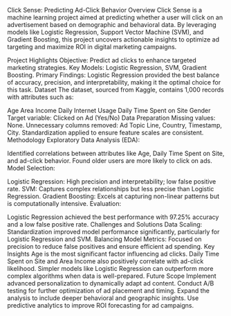 Click Sense: Predicting Ad-Click Behavior
Overview
Click Sense is a machine learning project aimed at predicting whether a user will click on an advertisement based on demographic and behavioral data. By leveraging models like Logistic Regression, Support Vector Machine (SVM), and Gradient Boosting, this project uncovers actionable insights to optimize ad targeting and maximize ROI in digital marketing campaigns.

Project Highlights
Objective: Predict ad clicks to enhance targeted marketing strategies.
Key Models: Logistic Regression, SVM, Gradient Boosting.
Primary Findings: Logistic Regression provided the best balance of accuracy, precision, and interpretability, making it the optimal choice for this task.
Dataset
The dataset, sourced from Kaggle, contains 1,000 records with attributes such as:

Age
Area Income
Daily Internet Usage
Daily Time Spent on Site
Gender
Target variable: Clicked on Ad (Yes/No)
Data Preparation
Missing values: None.
Unnecessary columns removed: Ad Topic Line, Country, Timestamp, City.
Standardization applied to ensure feature scales are consistent.
Methodology
Exploratory Data Analysis (EDA):

Identified correlations between attributes like Age, Daily Time Spent on Site, and ad-click behavior.
Found older users are more likely to click on ads.
Model Selection:

Logistic Regression: High precision and interpretability; low false positive rate.
SVM: Captures complex relationships but less precise than Logistic Regression.
Gradient Boosting: Excels at capturing non-linear patterns but is computationally intensive.
Evaluation:

Logistic Regression achieved the best performance with 97.25% accuracy and a low false positive rate.
Challenges and Solutions
Data Scaling: Standardization improved model performance significantly, particularly for Logistic Regression and SVM.
Balancing Model Metrics: Focused on precision to reduce false positives and ensure efficient ad spending.
Key Insights
Age is the most significant factor influencing ad clicks.
Daily Time Spent on Site and Area Income also positively correlate with ad-click likelihood.
Simpler models like Logistic Regression can outperform more complex algorithms when data is well-prepared.
Future Scope
Implement advanced personalization to dynamically adapt ad content.
Conduct A/B testing for further optimization of ad placement and timing.
Expand the analysis to include deeper behavioral and geographic insights.
Use predictive analytics to improve ROI forecasting for ad campaigns.
